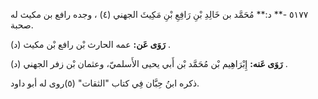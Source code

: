 ٥١٧٧ -** د:** مُحَمَّد بن خَالِدِ بْنِ رَافِعِ بْنِ مَكِيثَ الجهني (٤) ، وجده رافع بن مكيث له صحبة.

**رَوَى عَن:** عمه الحارث بْن رافع بْن مكيث (د) .

**رَوَى عَنه:** إِبْرَاهِيم بْن مُحَمَّد بْن أَبي يحيى الأَسلميّ، وعثمان بْن زفر الجهني (د) .

ذكره ابنُ حِبَّان فِي كتاب "الثقات" (٥)روى له أبو داود.
